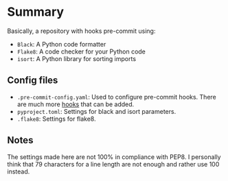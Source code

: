 # Summary

Basically, a repository with hooks pre-commit using:

- `Black`: A Python code formatter
- `Flake8`: A code checker for your Python code
- `isort`: A Python library for sorting imports

## Config files

- `.pre-commit-config.yaml`: Used to configure pre-commit hooks. There are much more [hooks](https://pre-commit.com/hooks.html)
 that can be added.
 - `pyproject.toml`: Settings for black and isort parameters.
 - `.flake8`: Settings for flake8.

## Notes

The settings made here are not 100% in compliance with PEP8. I personally think that 79 characters for a line length are not enough  and rather use 100 instead. 